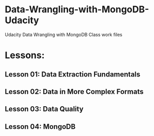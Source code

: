 # Data-Wrangling-with-MongoDB-Udacity
Udacity Data Wrangling with MongoDB Class work files 

# Lessons:

## Lesson 01: Data Extraction Fundamentals 
## Lesson 02: Data in More Complex Formats
## Lesson 03: Data Quality
## Lesson 04: MongoDB 
